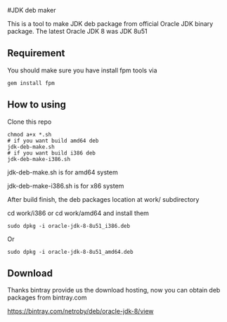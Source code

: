 #JDK deb maker

This is a tool to make JDK deb package from official Oracle JDK binary package.
The latest Oracle JDK 8 was JDK 8u51

## Requirement
 
You should make sure you have install fpm tools via
```
gem install fpm
```

## How to using

Clone this repo

```
chmod a+x *.sh
# if you want build amd64 deb
jdk-deb-make.sh
# if you want build i386 deb
jdk-deb-make-i386.sh
```

jdk-deb-make.sh is for amd64 system

jdk-deb-make-i386.sh is for x86 system


After  build finish, the deb packages location at work/ subdirectory

cd work/i386 or cd work/amd64 and install them 

```
sudo dpkg -i oracle-jdk-8-8u51_i386.deb
```
Or
```
sudo dpkg -i oracle-jdk-8-8u51_amd64.deb
```
## Download

Thanks bintray provide us the download hosting, now you can obtain deb packages from bintray.com

https://bintray.com/netroby/deb/oracle-jdk-8/view
